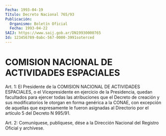 ```yaml
---
Fecha: 1993-04-19
Título: Decreto Nacional 765/93
Publicación:
  Organismo: Boletín Oficial
  Fecha: 1993-04-22
SAIJ: https://www.saij.gob.ar/DN19930000765
Id: 123456789-0abc-567-0000-3991soterced
---
```

# COMISION NACIONAL DE ACTIVIDADES ESPACIALES

<a id="1"></a>
Art.  1:  El Presidente de la COMISION NACIONAL DE ACTIVIDADES ESPACIALES, o el  Vicepresidente  en  ejercicio  de la Presidencia, quedan  facultados  para  ejercer  todas  las atribuciones  que  el Decreto  de  creación  y  sus modificatorios le  otorgan  en  forma genérica a la CONAE, con excepción  de aquellas que expresamente le fueron asignadas al Directorio por el  artículo  5  del  Decreto  N 995/91.

<a id="2"></a>
Art.  2: Comuníquese, publíquese, dése a la Dirección Nacional del Registro Oficial y archívese.